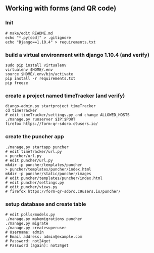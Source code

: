 
## Working with forms (and QR code)

### Init

    # make/edit README.md
    echo "*.py[cod]" > .gitignore
    echo "Django==1.10.4" > requirements.txt

### build a virtual environment with django 1.10.4 (and verify)

    sudo pip install virtualenv
    virtualenv $HOME/.env
    source $HOME/.env/bin/activate
    pip install -r requirements.txt
    pip freeze

### create a project named timeTracker (and verify)

    django-admin.py startproject timeTracker
    cd timeTracker
    # edit timeTracker/settings.py and change ALLOWED_HOSTS
    ./manage.py runserver $IP:$PORT
    firefox https://form-qr-sdoro.c9users.io/

### create the puncher app

    ./manage.py startapp puncher
    # edit timeTracker/url.py
    > puncher/url.py
    # edit puncher/url.py
    mkdir -p puncher/templates/puncher
    > puncher/templates/puncher/index.html
    mkdir -p puncher/static/puncher/images
    # edit puncher/templates/puncher/index.html
    # edit puncher/settings.py
    # edit puncher/views.py
    # firefox https://form-qr-sdoro.c9users.io/puncher/

### setup database and create table

    # edit polls/models.py
    ./manage.py makemigrations puncher
    ./manage.py migrate
    ./manage.py createsuperuser
    # Username: admin
    # Email address: admin@example.com
    # Password: not24get
    # Password (again): not24get

